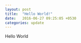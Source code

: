 ```yaml
---
layout: post
title:  "Hello World!"
date:   2016-06-27 09:25:05 +0530
categories: update
---
```

Hello World

